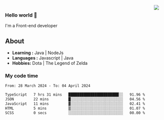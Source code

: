 <img align='right' src="https://github-readme-stats.vercel.app/api?username=jumodada&show_icons=true&theme=vue">

### Hello world 👋

I'm a Front-end developer 
    
## About
-  **Learning :** Java | NodeJs
-  **Languages :** Javascript | Java
-  **Hobbies:** Dota | The Legend of Zelda

### My code time

<!--START_SECTION:waka-->

```txt
From: 28 March 2024 - To: 04 April 2024

TypeScript   7 hrs 31 mins   ███████████████████████░░   91.96 %
JSON         22 mins         █░░░░░░░░░░░░░░░░░░░░░░░░   04.56 %
JavaScript   11 mins         ▓░░░░░░░░░░░░░░░░░░░░░░░░   02.41 %
HTML         5 mins          ▒░░░░░░░░░░░░░░░░░░░░░░░░   01.07 %
SCSS         0 secs          ░░░░░░░░░░░░░░░░░░░░░░░░░   00.00 %
```

<!--END_SECTION:waka-->
